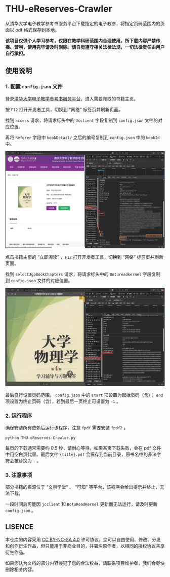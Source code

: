 # THU-eReserves-Crawler

从清华大学电子教学参考书服务平台下载指定的电子教参，将指定页码范围内的页面以 pdf 格式保存到本地。

**该项目仅供个人学习参考，仅限在教学科研范围内合理使用。所下载内容严禁传播、营利，使用完毕请及时删除。请自觉遵守相关法律法规，一切法律责任由用户自行承担。**

## 使用说明

### 1. 配置 `config.json` 文件

登录[清华大学电子教学参考书服务平台](https://ereserves.lib.tsinghua.edu.cn/)，进入需要爬取的书籍主页。

按 `F12` 打开开发者工具，切换到 “网络” 标签页并刷新页面。

找到 `access` 请求，将请求标头中的 `Jcclient` 字段复制到 `config.json` 文件的对应位置。

再将 `Referer` 字段中 `bookDetail/` 之后的编号复制到 `config.json` 中的 `bookId` 中。

![bookDetail](/img/bookDetail.jpg)

点击书籍主页的 “立即阅读” ，`F12` 打开开发者工具，切换到 “网络” 标签页并刷新页面。

找到 `selectJgpBookChapters` 请求，将请求标头中的 `Botureadkernel` 字段复制到 `config.json` 文件的对应位置。

![Botureadkernel](/img/readKernel.jpg)

最后自行设置页码范围。 `config.json` 中的 `start` 项设置为起始页码（含）； `end` 项设置为终止页码（含），若到最后一页终止可设置为 `-1` 。

### 2. 运行程序

确保安装所有依赖后运行该程序，注意 `fpdf` 需要安装 `fpdf2` 。

```
python THU-eReserves-Crawler.py
```

每页的下载通常需要约 0.5 秒，请耐心等待。如果某页下载失败，会在 pdf 文件中用空白页代替。最后文件 `{title}.pdf` 会保存到当前目录，原书名中的非法字符会被替换为 `.` 。

### 3. 注意事项

部分书籍的资源位于 “文泉学堂” 、 “可知” 等平台，该程序会给出提示并终止，无法下载。

一段时间后可能因 `jcclient` 和 `BotuReadKernel` 更新而无法运行，请及时更新 `config.json` 。

## LISENCE

本仓库的内容采用 [CC BY-NC-SA 4.0](https://creativecommons.org/licenses/by-nc-sa/4.0/) 许可协议。您可以自由使用、修改、分发和创作衍生作品，但只能用于非商业目的，并署名原作者，以相同的授权协议共享衍生作品。

如果您认为文档的部分内容侵犯了您的合法权益，请联系项目维护者，我们会尽快删除相关内容。
